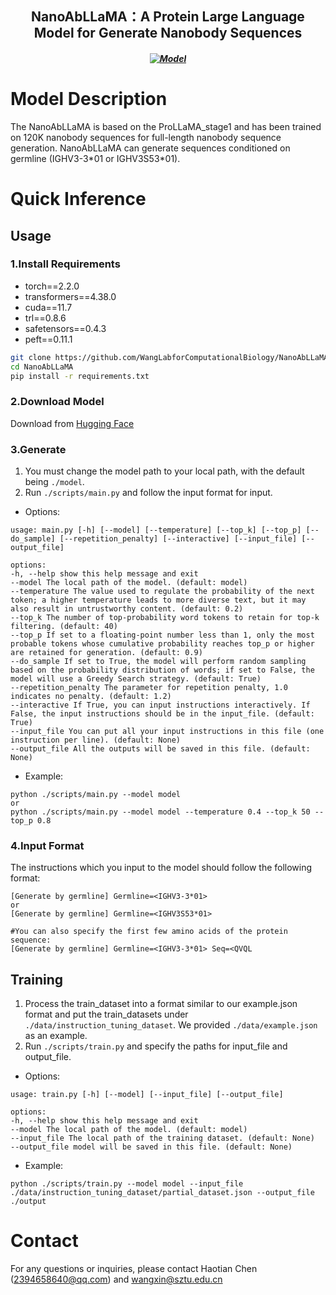 <h2 align="center"> NanoAbLLaMA：A Protein Large Language Model for Generate Nanobody Sequences</h2>
<h5 align="center">
  
[![Model](https://img.shields.io/badge/🤗-Model_Download-blue.svg)](https://huggingface.co/Lab608/NanoAbLLaMA)

</h5>

# Model Description
The NanoAbLLaMA is based on the ProLLaMA_stage1 and has been trained on 120K nanobody sequences for full-length nanobody sequence generation.
NanoAbLLaMA can generate sequences conditioned on germline (IGHV3-3\*01 or IGHV3S53\*01).
# Quick Inference
  ## Usage
  ### 1.Install Requirements
  * torch==2.2.0
  * transformers==4.38.0
  * cuda==11.7
  * trl==0.8.6
  * safetensors==0.4.3
  * peft==0.11.1
  ```bash
  git clone https://github.com/WangLabforComputationalBiology/NanoAbLLaMA.git
  cd NanoAbLLaMA
  pip install -r requirements.txt
  ```
  ### 2.Download Model
  Download from [Hugging Face](https://huggingface.co/Lab608/NanoAbLLaMA)
  ### 3.Generate
  1. You must change the model path to your local path, with the default being `./model`.
  2. Run `./scripts/main.py` and follow the input format for input.
  * Options:
  ```text
  usage: main.py [-h] [--model] [--temperature] [--top_k] [--top_p] [--do_sample] [--repetition_penalty] [--interactive] [--input_file] [--output_file]

  options:
  -h, --help show this help message and exit
  --model The local path of the model. (default: model)
  --temperature The value used to regulate the probability of the next token; a higher temperature leads to more diverse text, but it may also result in untrustworthy content. (default: 0.2)
  --top_k The number of top-probability word tokens to retain for top-k filtering. (default: 40)
  --top_p If set to a floating-point number less than 1, only the most probable tokens whose cumulative probability reaches top_p or higher are retained for generation. (default: 0.9)
  --do_sample If set to True, the model will perform random sampling based on the probability distribution of words; if set to False, the model will use a Greedy Search strategy. (default: True)
  --repetition_penalty The parameter for repetition penalty, 1.0 indicates no penalty. (default: 1.2)
  --interactive If True, you can input instructions interactively. If False, the input instructions should be in the input_file. (default: True)
  --input_file You can put all your input instructions in this file (one instruction per line). (default: None)
  --output_file All the outputs will be saved in this file. (default: None)
  ```
  * Example:
  ```text
  python ./scripts/main.py --model model
  or
  python ./scripts/main.py --model model --temperature 0.4 --top_k 50 --top_p 0.8
  ```
  ### 4.Input Format
  The instructions which you input to the model should follow the following format:
  ```text
  [Generate by germline] Germline=<IGHV3-3*01>
  or
  [Generate by germline] Germline=<IGHV3S53*01>
  ```
  ```text
  #You can also specify the first few amino acids of the protein sequence:
  [Generate by germline] Germline=<IGHV3-3*01> Seq=<QVQL
  ```
  ## Training
  1. Process the train_dataset into a format similar to our example.json format and put the train_datasets under `./data/instruction_tuning_dataset`. We provided `./data/example.json` as an example.
  2. Run `./scripts/train.py` and specify the paths for input_file and output_file.
  * Options:
  ```text
  usage: train.py [-h] [--model] [--input_file] [--output_file]

  options:
  -h, --help show this help message and exit
  --model The local path of the model. (default: model)
  --input_file The local path of the training dataset. (default: None)
  --output_file model will be saved in this file. (default: None)
  ```
  * Example:
  ```text
  python ./scripts/train.py --model model --input_file ./data/instruction_tuning_dataset/partial_dataset.json --output_file ./output
  ```
# Contact
For any questions or inquiries, please contact Haotian Chen (2394658640@qq.com) and wangxin@sztu.edu.cn
